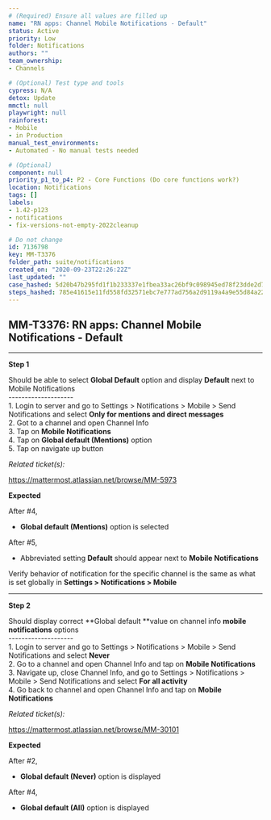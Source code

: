 ```yaml
---
# (Required) Ensure all values are filled up
name: "RN apps: Channel Mobile Notifications - Default"
status: Active
priority: Low
folder: Notifications
authors: ""
team_ownership: 
- Channels

# (Optional) Test type and tools
cypress: N/A
detox: Update
mmctl: null
playwright: null
rainforest: 
- Mobile
- in Production
manual_test_environments: 
- Automated - No manual tests needed

# (Optional)
component: null
priority_p1_to_p4: P2 - Core Functions (Do core functions work?)
location: Notifications
tags: []
labels: 
- 1.42-p123
- notifications
- fix-versions-not-empty-2022cleanup

# Do not change
id: 7136798
key: MM-T3376
folder_path: suite/notifications
created_on: "2020-09-23T22:26:22Z"
last_updated: ""
case_hashed: 5d20b47b295fd1f1b233337e1fbea33ac26bf9c098945ed78f23dde2d708ebf87fa8b11b9a432b858dd7c0c969ee0226
steps_hashed: 785e41615e11fd558fd32571ebc7e777ad756a2d9119a4a9e55d84a2259d41ea11110174cb7a8b894ca4b7c801c534ba
---
```


## MM-T3376: RN apps: Channel Mobile Notifications - Default

---

**Step 1**

Should be able to select **Global Default** option and display **Default** next to Mobile Notifications\
\--------------------\
1\. Login to server and go to Settings > Notifications > Mobile > Send Notifications and select **Only for mentions and direct messages**\
2\. Got to a channel and open Channel Info\
3\. Tap on **Mobile Notifications**\
4\. Tap on **Global default (Mentions)** option\
5\. Tap on navigate up button

_Related ticket(s):_

[](https://mattermost.atlassian.net/browse/MM-5973) <https://mattermost.atlassian.net/browse/MM-5973>

**Expected**

After #4,

- **Global default (Mentions)** option is selected

After #5,

- Abbreviated setting **Default** should appear next to **Mobile Notifications**

Verify behavior of notification for the specific channel is the same as what is set globally in **Settings > Notifications > Mobile**

---

**Step 2**

Should display correct \*\*Global default \*\*value on channel info **mobile notifications** options\
\--------------------\
1\. Login to server and go to Settings > Notifications > Mobile > Send Notifications and select **Never**\
2\. Go to a channel and open Channel Info and tap on **Mobile Notifications**\
3\. Navigate up, close Channel Info, and go to Settings > Notifications > Mobile > Send Notifications and select **For all activity**\
4\. Go back to channel and open Channel Info and tap on **Mobile Notifications**

_Related ticket(s):_

[](https://mattermost.atlassian.net/browse/MM-30101) <https://mattermost.atlassian.net/browse/MM-30101>

**Expected**

After #2,

- **Global default (Never)** option is displayed

After #4,

- **Global default (All)** option is displayed

